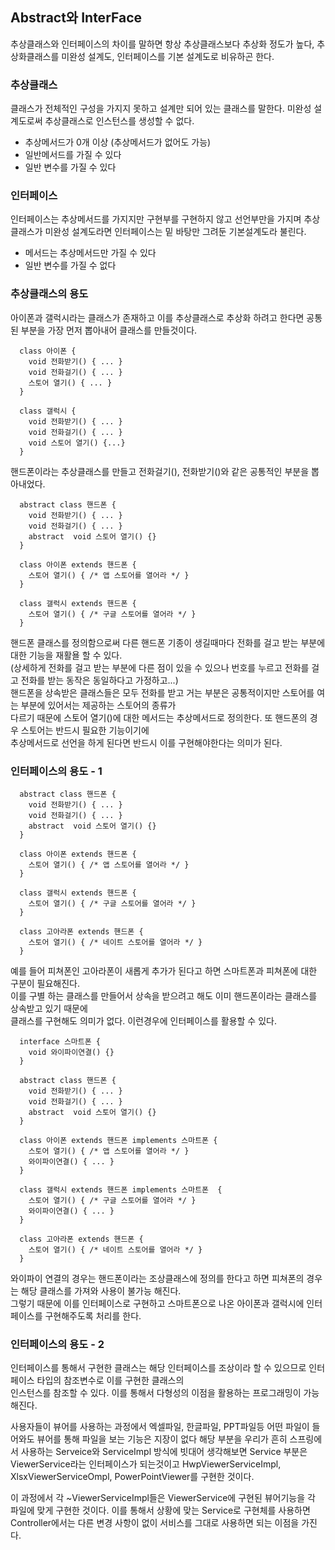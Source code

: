 ## Abstract와 InterFace

추상클래스와 인터페이스의 차이를 말하면 항상 추상클래스보다 추상화 정도가 높다, 추상화클래스를 미완성 설계도, 인터페이스를 기본 설계도로 비유하곤 한다.

### 추상클래스

클래스가 전체적인 구성을 가지지 못하고 설계만 되어 있는 클래스를 말한다. 미완성 설계도로써 추상클래스로 인스턴스를 생성할 수 없다.

- 추상메서드가 0개 이상 (추상메서드가 없어도 가능)
- 일반메서드를 가질 수 있다
- 일반 변수를 가질 수 있다

### 인터페이스

인터페이스는 추상메서드를 가지지만 구현부를 구현하지 않고 선언부만을 가지며 추상클래스가 미완성 설계도라면 인터페이스는 밑 바탕만 그려둔 기본설계도라 불린다.

- 메서드는 추상메서드만 가질 수 있다
- 일반 변수를 가질 수 없다

### 추상클래스의 용도

아이폰과 갤럭시라는 클래스가 존재하고 이를 추상클래스로 추상화 하려고 한다면 공통된 부분을 가장 먼저 뽑아내어 클래스를 만들것이다.

```
  class 아이폰 {
    void 전화받기() { ... }
    void 전화걸기() { ... }
    스토어 열기() { ... }
  }

  class 갤럭시 {
    void 전화받기() { ... }
    void 전화걸기() { ... }
    void 스토어 열기() {...}
  }
```

핸드폰이라는 추상클래스를 만들고 전화걸기(), 전화받기()와 같은 공통적인 부분을 뽑아내었다.

```
  abstract class 핸드폰 {
    void 전화받기() { ... }
    void 전화걸기() { ... }
    abstract  void 스토어 열기() {}
  }

  class 아이폰 extends 핸드폰 {
    스토어 열기() { /* 앱 스토어를 열어라 */ }
  }

  class 갤럭시 extends 핸드폰 {
    스토어 열기() { /* 구글 스토어를 열어라 */ }
  }
```

핸드폰 클래스를 정의함으로써 다른 핸드폰 기종이 생길때마다 전화를 걸고 받는 부분에 대한 기능을 재활욜 할 수 있다.  
(상세하게 전화를 걸고 받는 부분에 다른 점이 있을 수 있으나 번호를 누르고 전화를 걸고 전화를 받는 동작은 동일하다고 가정하고...)  
핸드폰을 상속받은 클래스들은 모두 전화를 받고 거는 부분은 공통적이지만 스토어를 여는 부분에 있어서는 제공하는 스토어의 종류가  
다르기 때문에 스토어 열기()에 대한 메서드는 추상메서드로 정의한다. 또 핸드폰의 경우 스토어는 반드시 필요한 기능이기에  
추상메서드로 선언을 하게 된다면 반드시 이를 구현해야한다는 의미가 된다.

### 인터페이스의 용도 - 1

```
  abstract class 핸드폰 {
    void 전화받기() { ... }
    void 전화걸기() { ... }
    abstract  void 스토어 열기() {}
  }

  class 아이폰 extends 핸드폰 {
    스토어 열기() { /* 앱 스토어를 열어라 */ }
  }

  class 갤럭시 extends 핸드폰 {
    스토어 열기() { /* 구글 스토어를 열어라 */ }
  }

  class 고아라폰 extends 핸드폰 {
    스토어 열기() { /* 네이트 스토어를 열어라 */ }
  }
```

예를 들어 피쳐폰인 고아라폰이 새롭게 추가가 된다고 하면 스마트폰과 피쳐폰에 대한 구분이 필요해진다.  
이를 구별 하는 클래스를 만들어서 상속을 받으려고 해도 이미 핸드폰이라는 클래스를 상속받고 있기 때문에  
클래스를 구현해도 의미가 없다. 이런경우에 인터페이스를 활용할 수 있다.

```
  interface 스마트폰 {
    void 와이파이연결() {}
  }

  abstract class 핸드폰 {
    void 전화받기() { ... }
    void 전화걸기() { ... }
    abstract  void 스토어 열기() {}
  }

  class 아이폰 extends 핸드폰 implements 스마트폰 {
    스토어 열기() { /* 앱 스토어를 열어라 */ }
    와이파이연결() { ... }
  }

  class 갤럭시 extends 핸드폰 implements 스마트폰  {
    스토어 열기() { /* 구글 스토어를 열어라 */ }
    와이파이연결() { ... }
  }

  class 고아라폰 extends 핸드폰 {
    스토어 열기() { /* 네이트 스토어를 열어라 */ }
  }
```

와이파이 연결의 경우는 핸드폰이라는 조상클래스에 정의를 한다고 하면 피쳐폰의 경우는 해당 클래스를 가져와 사용이 불가능 해진다.  
그렇기 때문에 이를 인터페이스로 구현하고 스마트폰으로 나온 아이폰과 갤럭시에 인터페이스를 구현해주도록 처리를 한다.

### 인터페이스의 용도 - 2

인터페이스를 통해서 구현한 클래스는 해당 인터페이스를 조상이라 할 수 있으므로 인터페이스 타입의 참조변수로 이를 구현한 클래스의  
인스턴스를 참조할 수 있다. 이를 통해서 다형성의 이점을 활용하는 프로그래밍이 가능해진다.

사용자들이 뷰어를 사용하는 과정에서 엑셀파일, 한글파일, PPT파일등 어떤 파일이 들어와도 뷰어를 통해 파일을 보는 기능은 지장이 없다 해당 부분을 우리가 흔히 스프링에서 사용하는 Serveice와 ServiceImpl 방식에 빗대어 생각해보면 Service 부분은 ViewerService라는 인터페이스가 되는것이고 HwpViewerServiceImpl, XlsxViewerServiceOmpl, PowerPointViewer를 구현한 것이다.

이 과정에서 각 ~ViewerServiceImpl들은 ViewerService에 구현된 뷰어기능을 각 파일에 맞게 구현한 것이다. 이를 통해서 상황에 맞는 Service로 구현체를 사용하면 Controller에서는 다른 변경 사항이 없이 서비스를 그대로 사용하면 되는 이점을 가진다.
